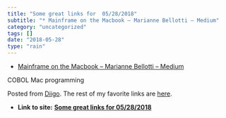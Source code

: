 ```yaml
---
title: "Some great links for  05/28/2018"
subtitle: "* Mainframe on the Macbook – Marianne Bellotti – Medium"
category: "uncategorized"
tags: []
date: "2018-05-28"
type: "rain"
---
```

* [Mainframe on the Macbook – Marianne Bellotti – Medium](<https://medium.com/@bellmar/mainframe-on-the-macbook-51bc1806d869?source=userActivityShare-d383785221d0-1527427174>)

COBOL Mac programming

Posted from [Diigo](<https://www.diigo.com>). The rest of my favorite links
are [here](<https://www.diigo.com/user/pitosalas>).


* **Link to site:** **[Some great links for  05/28/2018](None)**